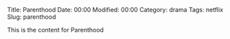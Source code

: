 Title: Parenthood
Date:  00:00
Modified:  00:00
Category: drama
Tags: netflix
Slug: parenthood

This is the content for Parenthood